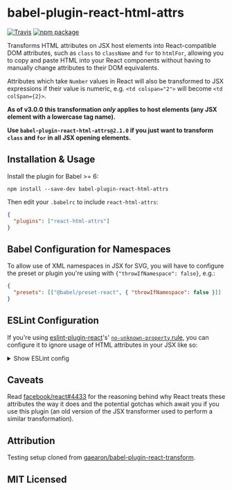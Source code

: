 # babel-plugin-react-html-attrs

[![Travis][travis-badge]][travis]
[![npm package][npm-badge]][npm]

Transforms HTML attributes on JSX host elements into React-compatible DOM attributes, such as `class` to `className` and `for` to `htmlFor`, allowing you to copy and paste HTML into your React components without having to manually change attributes to their DOM equivalents.

Attributes which take `Number` values in React will also be transformed to JSX expressions if their value is numeric, e.g. `<td colspan="2">` will become `<td colSpan={2}>`.

**As of v3.0.0 this transformation _only_ applies to host elements (any JSX element with a lowercase tag name).**

**Use `babel-plugin-react-html-attrs@2.1.0` if you just want to transform `class` and `for` in all JSX opening elements.**

## Installation & Usage

Install the plugin for Babel >= 6:

```
npm install --save-dev babel-plugin-react-html-attrs
```

Then edit your `.babelrc` to include `react-html-attrs`:

```json
{
  "plugins": ["react-html-attrs"]
}
```

## Babel Configuration for Namespaces

To allow use of XML namespaces in JSX for SVG, you will have to configure the preset or plugin you're using with `{"throwIfNamespace": false}`, e.g.:

```json
{
  "presets": [["@babel/preset-react", { "throwIfNamespace": false }]]
}
```

## ESLint Configuration

If you're using [eslint-plugin-react](https://github.com/yannickcr/eslint-plugin-react)'s' [`no-unknown-property` rule](https://github.com/yannickcr/eslint-plugin-react/blob/master/docs/rules/no-unknown-property.md), you can configure it to ignore usage of HTML attributes in your JSX like so:

<details>
<summary>Show ESLint config</summary>
<pre>{
  "react/no-unknown-property": [2, {"ignore": ​["accept-charset", "accesskey", "allowfullscreen", "autocapitalize", "autocomplete", "autocorrect", "autofocus", "autoplay", "autosave", "cellpadding", "cellspacing", "charset", "class", "classid", "colspan", "contenteditable", "contextmenu", "controlslist", "crossorigin", "datetime", "disablepictureinpicture", "disableremoteplayback", "enctype", "for", "formaction", "formenctype", "formmethod", "formnovalidate", "formtarget", "frameborder", "hreflang", "http-equiv", "inputmode", "itemid", "itemprop", "itemref", "itemscope", "itemtype", "keyparams", "keytype", "marginheight", "marginwidth", "maxlength", "mediagroup", "minlength", "nomodule", "novalidate", "playsinline", "radiogroup", "readonly", "referrerpolicy", "rowspan", "spellcheck", "srcdoc", "srclang", "srcset", "tabindex", "usemap", "accent-height", "alignment-baseline", "arabic-form", "baseline-shift", "cap-height", "clip-path", "clip-rule", "color-interpolation", "color-interpolation-filters", "color-profile", "color-rendering", "dominant-baseline", "enable-background", "fill-opacity", "fill-rule", "flood-color", "flood-opacity", "font-family", "font-size", "font-size-adjust", "font-stretch", "font-style", "font-variant", "font-weight", "glyph-name", "glyph-orientation-horizontal", "glyph-orientation-vertical", "horiz-adv-x", "horiz-origin-x", "image-rendering", "letter-spacing", "lighting-color", "marker-end", "marker-mid", "marker-start", "overline-position", "overline-thickness", "paint-order", "panose-1", "pointer-events", "rendering-intent", "shape-rendering", "stop-color", "stop-opacity", "strikethrough-position", "strikethrough-thickness", "stroke-dasharray", "stroke-dashoffset", "stroke-linecap", "stroke-linejoin", "stroke-miterlimit", "stroke-opacity", "stroke-width", "text-anchor", "text-decoration", "text-rendering", "underline-position", "underline-thickness", "unicode-bidi", "unicode-range", "units-per-em", "v-alphabetic", "v-hanging", "v-ideographic", "v-mathematical", "vector-effect", "vert-adv-y", "vert-origin-x", "vert-origin-y", "word-spacing", "writing-mode", "x-height", "xlink:actuate", "xlink:arcrole", "xlink:href", "xlink:role", "xlink:show", "xlink:title", "xlink:type", "xml:base", "xml:lang", "xml:space", "xmlns:xlink"]}]
}</pre>
</details>

## Caveats

Read [facebook/react#4433](https://github.com/facebook/react/issues/4433) for the reasoning behind why React treats these attributes the way it does and the potential gotchas which await you if you use this plugin (an old version of the JSX transformer used to perform a similar transformation).

## Attribution

Testing setup cloned from [gaearon/babel-plugin-react-transform](https://github.com/gaearon/babel-plugin-react-transform).

## MIT Licensed

[travis-badge]: https://img.shields.io/travis/insin/babel-plugin-react-html-attrs/master.png?style=flat-square
[travis]: https://travis-ci.org/insin/babel-plugin-react-html-attrs
[npm-badge]: https://img.shields.io/npm/v/babel-plugin-react-html-attrs.png?style=flat-square
[npm]: https://www.npmjs.org/package/babel-plugin-react-html-attrs
